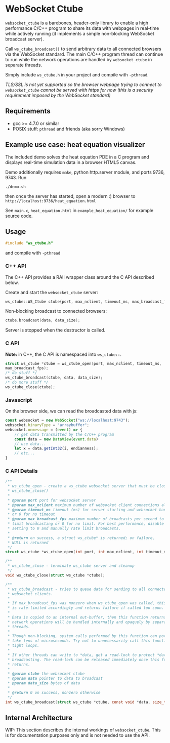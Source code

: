 # WebSocket Ctube
`websocket_ctube` is a barebones, header-only library to enable a high
performance C/C++ program to share its data with webpages in real-time while
actively running (it implements a simple non-blocking WebSocket broadcast server).

Call `ws_ctube_broadcast()` to send arbitrary data to all connected browsers via
the WebSocket standard.  The main C/C++ program thread can continue to run while
the network operations are handled by `websocket_ctube` in separate threads.

Simply include `ws_ctube.h` in your project and compile with `-pthread`.

*TLS/SSL is not yet supported so the browser webpage trying to connect to
`websocket_ctube` cannot be served with https for now (this is a security requirement
imposed by the WebSocket standard)*

## Requirements
* gcc >= 4.7.0 or similar
* POSIX stuff: `pthread` and friends (aka sorry Windows)

## Example use case: heat equation visualizer
The included demo solves the heat equation PDE in a C program and displays
real-time simulation data in a browser HTML5 canvas.

Demo additionally requires `make`, python http.server module, and ports 9736, 9743. Run
```shell
./demo.sh
```
then once the server has started, open a modern :) browser to
`http://localhost:9736/heat_equation.html`

See `main.c`, `heat_equation.html` in `example_heat_equation/` for example
source code.

## Usage
```C
#include "ws_ctube.h"
```
and compile with `-pthread`

### C++ API
The C++ API provides a RAII wrapper class around the C API described below.

Create and start the `websocket_ctube` server:

```C++
ws_ctube::WS_Ctube ctube{port, max_nclient, timeout_ms, max_broadcast_fps};
```

Non-blocking broadcast to connected browsers:
```C++
ctube.broadcast(data, data_size);
```

Server is stopped when the destructor is called.

### C API
**Note:** in C++, the C API is namespaced into `ws_ctube::`.

```C
struct ws_ctube *ctube = ws_ctube_open(port, max_nclient, timeout_ms,
max_broadcast_fps);
/* do stuff */
ws_ctube_broadcast(ctube, data, data_size);
/* do more stuff */
ws_ctube_close(ctube);
```

### Javascript
On the browser side, we can read the broadcasted data with js:
```js
const websocket = new WebSocket("ws://localhost:9743");
websocket.binaryType = "arraybuffer";
websocket.onmessage = (event) => {
	// get data transmitted by the C/C++ program
	const data = new DataView(event.data)
	// use data...
	let x = data.getInt32(i, endianness);
	// etc...
}
```


### C API Details
```C
/**
 * ws_ctube_open - create a ws_ctube websocket server that must be closed with
 * ws_ctube_close()
 *
 * @param port port for websocket server
 * @param max_nclient maximum number of websocket client connections allowed
 * @param timeout_ms timeout (ms) for server starting and websocket handshake
 * or 0 for no timeout
 * @param max_broadcast_fps maximum number of broadcasts per second to rate
 * limit broadcasting or 0 for no limit. For best performance, disable by
 * setting to 0 and manually rate limit broadcasts.
 *
 * @return on success, a struct ws_ctube* is returned; on failure,
 * NULL is returned
 */
struct ws_ctube *ws_ctube_open(int port, int max_nclient, int timeout_ms, double max_broadcast_fps);

/**
 * ws_ctube_close - terminate ws_ctube server and cleanup
 */
void ws_ctube_close(struct ws_ctube *ctube);

/**
 * ws_ctube_broadcast - tries to queue data for sending to all connected
 * websocket clients.
 *
 * If max_broadcast_fps was nonzero when ws_ctube_open was called, this function
 * is rate-limited accordingly and returns failure if called too soon.
 *
 * Data is copied to an internal out-buffer, then this function returns. Actual
 * network operations will be handled internally and opaquely by separate
 * threads.
 *
 * Though non-blocking, system calls performed by this function can potentially
 * take tens of microseconds. Try not to unnecessarily call this function in
 * tight loops.
 *
 * If other threads can write to *data, get a read-lock to protect *data before
 * broadcasting. The read-lock can be released immediately once this function
 * returns.
 *
 * @param ctube the websocket ctube
 * @param data pointer to data to broadcast
 * @param data_size bytes of data
 *
 * @return 0 on success, nonzero otherwise
 */
int ws_ctube_broadcast(struct ws_ctube *ctube, const void *data, size_t data_size);
```

## Internal Architecture
WIP: This section describes the internal workings of `websocket_ctube`. This is for
documentation purposes only and is not needed to use the API.
